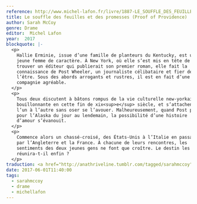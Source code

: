 ```yaml
---
reference: http://www.michel-lafon.fr/livre/1887-LE_SOUFFLE_DES_FEUILLES_ET_DES_PROMESSES.html
title: Le souffle des feuilles et des promesses (Proof of Providence)
author: Sarah McCoy
genre: Drame
editor:  Michel Lafon
year:  2017
blockquote: |-
  <p>
    Hallie Erminie, issue d’une famille de planteurs du Kentucky, est une
    jeune femme de caractère. À New York, où elle s’est mis en tête de
    trouver un éditeur qui publierait son premier roman, elle fait la
    connaissance de Post Wheeler, un journaliste célibataire et fier de
    l’être. Sous des abords arrogants et rustres, il est en fait d’une
    compagnie agréable.
  </p>
  <p>
    Tous deux discutent à bâtons rompus de la vie culturelle new-yorkaise,
    bouillonnante en cette fin de xix<sup>e</sup> siècle, et s’attachent
    l’un à l’autre sans oser se l’avouer. Malheureusement, quand Post part
    pour l’Alaska du jour au lendemain, la possibilité d’une histoire
    d’amour s’évanouit.
  </p>
  <p>
    Commence alors un chassé-croisé, des États-Unis à l’Italie en passant
    par l’Angleterre et la France. À chacune de leurs rencontres, les
    sentiments des deux jeunes gens ne font que croître. Le destin les
    réunira-t-il enfin ?
  </p>
traduction: <a href="http://anathriveline.tumblr.com/tagged/sarahmccoy">Sarah McCoy</a>
date: 2017-06-01T11:40:00
tags:
  - sarahmccoy
  - drame
  - michellafon
---
```


